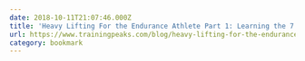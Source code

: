 ```yaml
---
date: 2018-10-11T21:07:46.000Z
title: 'Heavy Lifting For the Endurance Athlete Part 1: Learning the 7 Key Exercises'
url: https://www.trainingpeaks.com/blog/heavy-lifting-for-the-endurance-athlete-part-1-learning-the-7-key-exercises/
category: bookmark
---
```

